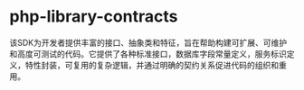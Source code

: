 # php-library-contracts
该SDK为开发者提供丰富的接口、抽象类和特征，旨在帮助构建可扩展、可维护和高度可测试的代码。它提供了各种标准接口，数据库字段常量定义，服务标识定义，特性封装，可复用的复杂逻辑，并通过明确的契约关系促进代码的组织和重用。
